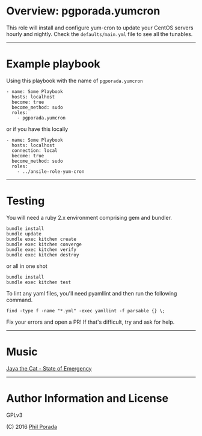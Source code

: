 # Overview: pgporada.yumcron
This role will install and configure yum-cron to update your CentOS servers hourly and nightly. Check the `defaults/main.yml` file to see all the tunables.

- - - -
# Example playbook

Using this playbook with the name of `pgporada.yumcron`

    - name: Some Playbook
      hosts: localhost
      become: true
      become_method: sudo
      roles:
        - pgporada.yumcron


or if you have this locally

    - name: Some Playbook
      hosts: localhost
      connection: local
      become: true
      become_method: sudo
      roles:
        - ../ansile-role-yum-cron

- - - -
# Testing

You will need a ruby 2.x environment comprising gem and bundler.

    bundle install
    bundle update
    bundle exec kitchen create
    bundle exec kitchen converge
    bundle exec kitchen verify
    bundle exec kitchen destroy

or all in one shot

    bundle install
    bundle exec kitchen test

To lint any yaml files, you'll need pyamllint and then run the following command.

    find -type f -name "*.yml" -exec yamllint -f parsable {} \;

Fix your errors and open a PR! If that's difficult, try and ask for help.

- - - -
# Music
[Jaya the Cat - State of Emergency](https://www.youtube.com/watch?v=OO50xarOQtQ)

- - - -
# Author Information and License
GPLv3

(C) 2016 [Phil Porada](https://philporada.com)
